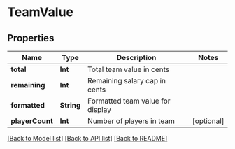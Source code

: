 # TeamValue

## Properties
Name | Type | Description | Notes
------------ | ------------- | ------------- | -------------
**total** | **Int** | Total team value in cents | 
**remaining** | **Int** | Remaining salary cap in cents | 
**formatted** | **String** | Formatted team value for display | 
**playerCount** | **Int** | Number of players in team | [optional] 

[[Back to Model list]](../README.md#documentation-for-models) [[Back to API list]](../README.md#documentation-for-api-endpoints) [[Back to README]](../README.md)


